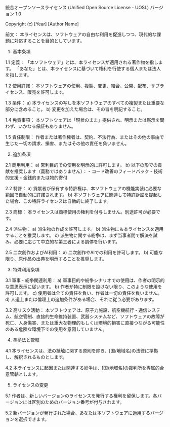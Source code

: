 統合オープンソースライセンス
 (Unified Open Source License - UOSL)
 バージョン 1.0

Copyright (c) [Year] [Author Name]

前文：
本ライセンスは、ソフトウェアの自由な利用を促進しつつ、現代的な課題に対応することを目的としています。

1. 基本条項

1.1 定義：
   「本ソフトウェア」とは、本ライセンスが適用される著作物を指します。
   「あなた」とは、本ライセンスに基づいて権利を行使する個人または法人を指します。

1.2 使用許諾：
   本ソフトウェアの使用、複製、変更、結合、公開、配布、サブライセンス、販売を許可します。

1.3 条件：
   a) 本ライセンスの写しを本ソフトウェアのすべての複製または重要な部分に含めること。
   b) 変更を加えた場合は、その旨を明記すること。

1.4 免責事項：
   本ソフトウェアは「現状のまま」提供され、明示または黙示を問わず、いかなる保証もありません。

1.5 責任制限：
   作者または著作権者は、契約、不法行為、またはその他の事由で生じた一切の請求、損害、またはその他の責任を負いません。

2. 追加条項

2.1 商用利用：
   a) 営利目的での使用を明示的に許可します。
   b) 以下の形での貢献を推奨します（義務ではありません）：
      - コード改善のフィードバック
      - 技術的支援
      - 金銭的または物的寄付

2.2 特許：
   a) 貢献者が保有する特許権は、本ソフトウェアの機能実装に必要な範囲で自動的に許諾されます。
   b) 本ソフトウェアに関連して特許訴訟を提起した場合、この特許ライセンスは自動的に終了します。

2.3 商標：
   本ライセンスは商標使用の権利を付与しません。別途許可が必要です。

2.4 派生物：
   a) 派生物の作成を許可します。
   b) 派生物にも本ライセンスを適用することを推奨します。
   c) 派生物に関する紛争は、まず当事者間で解決を試み、必要に応じて中立的な第三者による調停を行います。

2.5 二次創作およびAI利用：
   a) 二次創作やAIでの利用を許可します。
   b) 可能な限り、原作品の出典を明示することを推奨します。

3. 特殊利用条項

3.1 軍事・紛争関連利用：
   a) 軍事目的や紛争シナリオでの使用は、作者の明示的な意思表示に従います。
   b) 作者が特に制限を設けない限り、このような使用を許可します。
   c) 使用者は全ての責任を負い、作者は一切の責任を負いません。
   d) 人道上または倫理上の追加条件がある場合、それに従う必要があります。

3.2 高リスク活動：
   本ソフトウェアは、原子力施設、航空機航行・通信システム、航空管制、直接的生命維持装置、武器システムなど、ソフトウェアの故障が死亡、人身傷害、または重大な物理的もしくは環境的損害に直接つながる可能性のある危険な環境下での使用を意図していません。

4. 準拠法と管轄

4.1 本ライセンスは、法の抵触に関する原則を除き、[国/地域名]の法律に準拠し、解釈されるものとします。

4.2 本ライセンスに起因または関連する紛争は、[国/地域名]の裁判所を専属的合意管轄とします。

5. ライセンスの変更

5.1 作者は、新しいバージョンのライセンスを発行する権利を留保します。各バージョンには区別のためのバージョン番号が付与されます。

5.2 新バージョンが発行された場合、あなたは本ソフトウェアに適用するバージョンを選択できます。